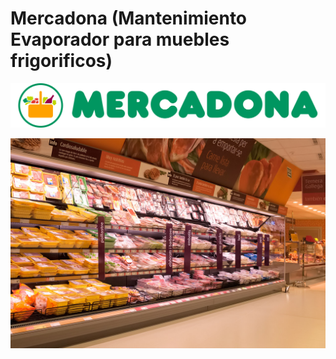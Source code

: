 # Mercadona (Mantenimiento Evaporador para muebles frigorificos)


![Logo](Images/mercadona_logo.png)



![Exercise architecture](Images/novofrio-expositor-02.jpg)
